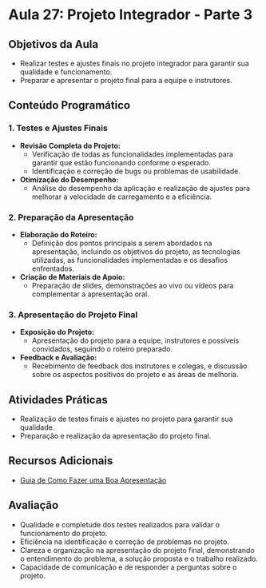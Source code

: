 # Aula 27: Projeto Integrador - Parte 3

## Objetivos da Aula

- Realizar testes e ajustes finais no projeto integrador para garantir sua qualidade e funcionamento.
- Preparar e apresentar o projeto final para a equipe e instrutores.

## Conteúdo Programático

### 1. Testes e Ajustes Finais

- **Revisão Completa do Projeto:**
  - Verificação de todas as funcionalidades implementadas para garantir que estão funcionando conforme o esperado.
  - Identificação e correção de bugs ou problemas de usabilidade.
- **Otimização do Desempenho:**
  - Análise do desempenho da aplicação e realização de ajustes para melhorar a velocidade de carregamento e a eficiência.

### 2. Preparação da Apresentação

- **Elaboração do Roteiro:**
  - Definição dos pontos principais a serem abordados na apresentação, incluindo os objetivos do projeto, as tecnologias utilizadas, as funcionalidades implementadas e os desafios enfrentados.
- **Criação de Materiais de Apoio:**
  - Preparação de slides, demonstrações ao vivo ou vídeos para complementar a apresentação oral.

### 3. Apresentação do Projeto Final

- **Exposição do Projeto:**
  - Apresentação do projeto para a equipe, instrutores e possíveis convidados, seguindo o roteiro preparado.
- **Feedback e Avaliação:**
  - Recebimento de feedback dos instrutores e colegas, e discussão sobre os aspectos positivos do projeto e as áreas de melhoria.

## Atividades Práticas

- Realização de testes finais e ajustes no projeto para garantir sua qualidade.
- Preparação e realização da apresentação do projeto final.

## Recursos Adicionais

- [Guia de Como Fazer uma Boa Apresentação](https://hbr.org/2013/06/how-to-give-a-killer-presentation)

## Avaliação

- Qualidade e completude dos testes realizados para validar o funcionamento do projeto.
- Eficiência na identificação e correção de problemas no projeto.
- Clareza e organização na apresentação do projeto final, demonstrando o entendimento do problema, a solução proposta e o trabalho realizado.
- Capacidade de comunicação e de responder a perguntas sobre o projeto.
